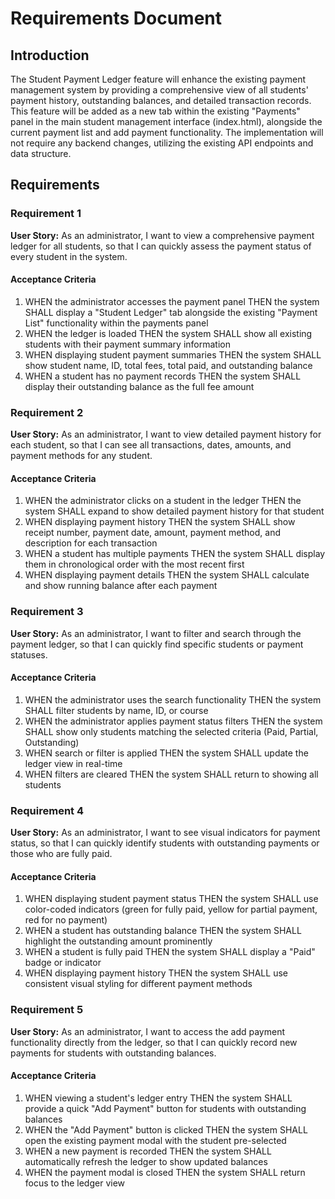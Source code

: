 # Requirements Document

## Introduction

The Student Payment Ledger feature will enhance the existing payment management system by providing a comprehensive view of all students' payment history, outstanding balances, and detailed transaction records. This feature will be added as a new tab within the existing "Payments" panel in the main student management interface (index.html), alongside the current payment list and add payment functionality. The implementation will not require any backend changes, utilizing the existing API endpoints and data structure.

## Requirements

### Requirement 1

**User Story:** As an administrator, I want to view a comprehensive payment ledger for all students, so that I can quickly assess the payment status of every student in the system.

#### Acceptance Criteria

1. WHEN the administrator accesses the payment panel THEN the system SHALL display a "Student Ledger" tab alongside the existing "Payment List" functionality within the payments panel
2. WHEN the ledger is loaded THEN the system SHALL show all existing students with their payment summary information
3. WHEN displaying student payment summaries THEN the system SHALL show student name, ID, total fees, total paid, and outstanding balance
4. WHEN a student has no payment records THEN the system SHALL display their outstanding balance as the full fee amount

### Requirement 2

**User Story:** As an administrator, I want to view detailed payment history for each student, so that I can see all transactions, dates, amounts, and payment methods for any student.

#### Acceptance Criteria

1. WHEN the administrator clicks on a student in the ledger THEN the system SHALL expand to show detailed payment history for that student
2. WHEN displaying payment history THEN the system SHALL show receipt number, payment date, amount, payment method, and description for each transaction
3. WHEN a student has multiple payments THEN the system SHALL display them in chronological order with the most recent first
4. WHEN displaying payment details THEN the system SHALL calculate and show running balance after each payment

### Requirement 3

**User Story:** As an administrator, I want to filter and search through the payment ledger, so that I can quickly find specific students or payment statuses.

#### Acceptance Criteria

1. WHEN the administrator uses the search functionality THEN the system SHALL filter students by name, ID, or course
2. WHEN the administrator applies payment status filters THEN the system SHALL show only students matching the selected criteria (Paid, Partial, Outstanding)
3. WHEN search or filter is applied THEN the system SHALL update the ledger view in real-time
4. WHEN filters are cleared THEN the system SHALL return to showing all students

### Requirement 4

**User Story:** As an administrator, I want to see visual indicators for payment status, so that I can quickly identify students with outstanding payments or those who are fully paid.

#### Acceptance Criteria

1. WHEN displaying student payment status THEN the system SHALL use color-coded indicators (green for fully paid, yellow for partial payment, red for no payment)
2. WHEN a student has outstanding balance THEN the system SHALL highlight the outstanding amount prominently
3. WHEN a student is fully paid THEN the system SHALL display a "Paid" badge or indicator
4. WHEN displaying payment history THEN the system SHALL use consistent visual styling for different payment methods

### Requirement 5

**User Story:** As an administrator, I want to access the add payment functionality directly from the ledger, so that I can quickly record new payments for students with outstanding balances.

#### Acceptance Criteria

1. WHEN viewing a student's ledger entry THEN the system SHALL provide a quick "Add Payment" button for students with outstanding balances
2. WHEN the "Add Payment" button is clicked THEN the system SHALL open the existing payment modal with the student pre-selected
3. WHEN a new payment is recorded THEN the system SHALL automatically refresh the ledger to show updated balances
4. WHEN the payment modal is closed THEN the system SHALL return focus to the ledger view